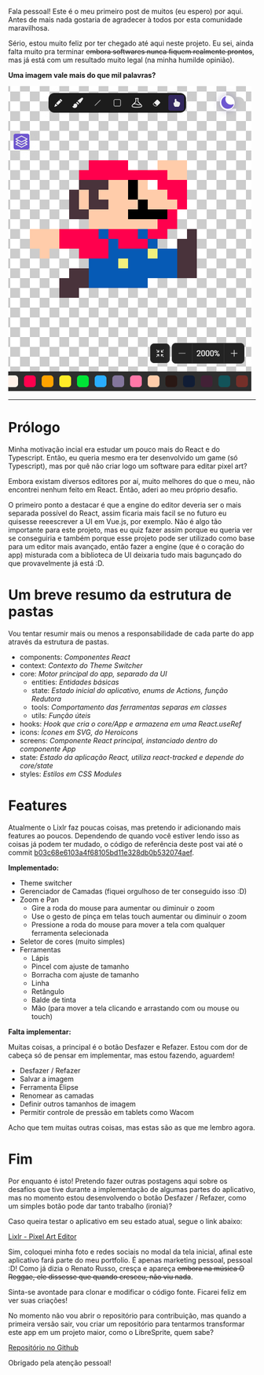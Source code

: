 Fala pessoal! Este é o meu primeiro post de muitos (eu espero) por aqui. Antes de mais nada gostaria de agradecer à todos por esta comunidade maravilhosa.

Sério, estou muito feliz por ter chegado até aqui neste projeto. Eu sei, ainda falta muito pra terminar ~~embora softwares nunca fiquem realmente prontos~~, mas já está com um resultado muito legal (na minha humilde opinião).

**Uma imagem vale mais do que mil palavras?**

![Lixlr Cover](https://raw.githubusercontent.com/dhrleandro/tabposts/main/1/lixlr_cover.PNG)


- - -

# Prólogo

Minha motivação incial era estudar um pouco mais do React e do Typescript. Então, eu queria mesmo era ter desenvolvido um game (só Typescript), mas por quê não criar logo um software para editar pixel art?

Embora existam diversos editores por aí, muito melhores do que o meu, não encontrei nenhum feito em React. Então, aderi ao meu próprio desafio.

O primeiro ponto a destacar é que a engine do editor deveria ser o mais separada possível do React, assim ficaria mais facil se no futuro eu quisesse reeescrever a UI em Vue.js, por exemplo. Não é algo tão importante para este projeto, mas eu quiz fazer assim porque eu queria ver se conseguiria e também porque esse projeto pode ser utilizado como base para um editor mais avançado, então fazer a engine (que é o coração do app) misturada com a biblioteca de UI deixaria tudo mais bagunçado do que provavelmente já está :D.

# Um breve resumo da estrutura de pastas

Vou tentar resumir mais ou menos a responsabilidade de cada parte do app através da estrutura de pastas.

- components: *Componentes React*
- context: *Contexto do Theme Switcher*
- core: *Motor principal do app, separado da UI*
  - entities: *Entidades básicas*
  - state: *Estado inicial do aplicativo, enums de Actions, função Redutora*
  - tools: *Comportamento das ferramentas separas em classes*
  - utils: *Função úteis*
- hooks: *Hook que cria o core/App e armazena em uma React.useRef*
- icons: *Ícones em SVG, do Heroicons*
- screens: *Componente React principal, instanciado dentro do componente App*
- state: *Estado da aplicação React, utiliza react-tracked e depende do core/state*
- styles: *Estilos em CSS Modules*

# Features

Atualmente o Lixlr faz poucas coisas, mas pretendo ir adicionando mais features ao poucos. Dependendo de quando você estiver lendo isso as coisas já podem ter mudado, o código de referência deste post vai até o commit [b03c68e6103a4f68105bd11e328db0b532074aef](https://github.com/dhrleandro/lixlr/tree/b03c68e6103a4f68105bd11e328db0b532074aef).

**Implementado:**

- Theme switcher
- Gerenciador de Camadas (fiquei orgulhoso de ter conseguido isso :D)
- Zoom e Pan
  - Gire a roda do mouse para aumentar ou diminuir o zoom
  - Use o gesto de pinça em telas touch aumentar ou diminuir o zoom
  - Pressione a roda do mouse para mover a tela com qualquer ferramenta selecionada
- Seletor de cores (muito simples)
- Ferramentas
  - Lápis
  - Pincel com ajuste de tamanho
  - Borracha com ajuste de tamanho
  - Linha
  - Retângulo
  - Balde de tinta
  - Mão (para mover a tela clicando e arrastando com ou mouse ou touch)


**Falta implementar:**

Muitas coisas, a principal é o botão Desfazer e Refazer. Estou com dor de cabeça só de pensar em implementar, mas estou fazendo, aguardem!

- Desfazer / Refazer
- Salvar a imagem
- Ferramenta Elipse
- Renomear as camadas
- Definir outros tamanhos de imagem
- Permitir controle de pressão em tablets como Wacom

Acho que tem muitas outras coisas, mas estas são as que me lembro agora.

# Fim

Por enquanto é isto! Pretendo fazer outras postagens aqui sobre os desafios que tive durante a implementação de algumas partes do aplicativo, mas no momento estou desenvolvendo o botão Desfazer / Refazer, como um simples botão pode dar tanto trabalho (ironia)?

Caso queira testar o aplicativo em seu estado atual, segue o link abaixo:

[Lixlr - Pixel Art Editor](https://dhrleandro.github.io/lixlr/)

Sim, coloquei minha foto e redes sociais no modal da tela inicial, afinal este aplicativo fará parte do meu portfolio. É apenas marketing pessoal, pessoal :D! Como já dizia o Renato Russo, cresça e apareça ~~embora na música O Reggae, ele dissesse que quando cresceu, não viu nada~~.

Sinta-se avontade para clonar e modificar o código fonte. Ficarei feliz em ver suas criações!

No momento não vou abrir o repositório para contribuição, mas quando a primeira versão sair, vou criar um repositório para tentarmos transformar este app em um projeto maior, como o LibreSprite, quem sabe?

[Repositório no Github](https://github.com/dhrleandro/lixlr)

Obrigado pela atenção pessoal!
